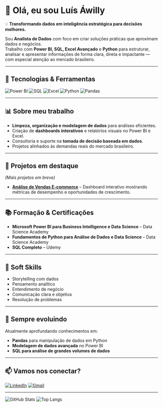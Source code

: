 # 👋 Olá, eu sou Luís Áwilly  

💡 **Transformando dados em inteligência estratégica para decisões melhores.**  

Sou **Analista de Dados** com foco em criar soluções práticas que aproximam dados e negócios.  
Trabalho com **Power BI, SQL, Excel Avançado** e **Python** para estruturar, analisar e apresentar informações de forma clara, direta e impactante — com especial atenção ao mercado brasileiro.  

---

## 🚀 Tecnologias & Ferramentas
![Power BI](https://img.shields.io/badge/Power%20BI-F2C811?style=for-the-badge&logo=Power%20BI&logoColor=black)
![SQL](https://img.shields.io/badge/SQL-336791?style=for-the-badge&logo=postgresql&logoColor=white)
![Excel](https://img.shields.io/badge/Excel-217346?style=for-the-badge&logo=microsoft-excel&logoColor=white)
![Python](https://img.shields.io/badge/Python-3776AB?style=for-the-badge&logo=python&logoColor=white)
![Pandas](https://img.shields.io/badge/Pandas-150458?style=for-the-badge&logo=pandas&logoColor=white)

---

## 📊 Sobre meu trabalho
- **Limpeza, organização e modelagem de dados** para análises eficientes.  
- Criação de **dashboards interativos** e relatórios visuais no Power BI e Excel.  
- Consultoria e suporte na **tomada de decisão baseada em dados**.  
- Projetos alinhados às demandas reais do mercado brasileiro.  

---

## 📂 Projetos em destaque
*(Mais projetos em breve)*  
- **[Análise de Vendas E-commerce](https://github.com/luisawilly/analise-vendas-ecommerce)** – Dashboard interativo mostrando métricas de desempenho e oportunidades de crescimento.  

---

## 📚 Formação & Certificações
- **Microsoft Power BI para Business Intelligence e Data Science** – Data Science Academy  
- **Fundamentos de Python para Análise de Dados e Data Science** – Data Science Academy  
- **SQL Completo** – Udemy  

---

## 💼 Soft Skills
- Storytelling com dados  
- Pensamento analítico  
- Entendimento de negócio  
- Comunicação clara e objetiva  
- Resolução de problemas  

---

## 🔄 Sempre evoluindo
Atualmente aprofundando conhecimentos em:
- **Pandas** para manipulação de dados em Python  
- **Modelagem de dados avançada** no Power BI  
- **SQL para análise de grandes volumes de dados**  

---

## 📫 Vamos nos conectar?
[![LinkedIn](https://img.shields.io/badge/LinkedIn-0A66C2?style=for-the-badge&logo=linkedin&logoColor=white)](https://www.linkedin.com/in/luis-awilly/)
[![Gmail](https://img.shields.io/badge/Email-D14836?style=for-the-badge&logo=gmail&logoColor=white)](mailto:dados.awilly@gmail.com)

---

![GitHub Stats](https://github-readme-stats.vercel.app/api?username=luisawilly&show_icons=true&theme=radical)
![Top Langs](https://github-readme-stats.vercel.app/api/top-langs/?username=luisawilly&layout=compact&theme=radical)
